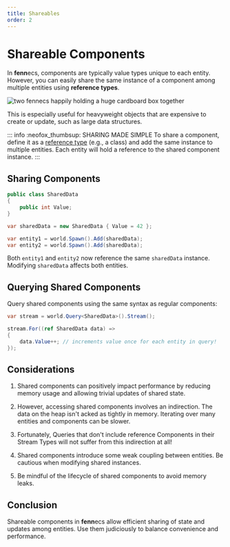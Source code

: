 ```yaml
---
title: Shareables
order: 2
---
```


# Shareable Components

In **fenn**ecs, components are typically value types unique to each entity. However, you can easily share the same instance of a component among multiple entities using **reference types**.

![two fennecs happily holding a huge cardboard box together](https://fennecs.tech/img/fennecs-shareable.png)

This is especially useful for heavyweight objects that are expensive to create or update, such as large data structures.


::: info :neofox_thumbsup: SHARING MADE SIMPLE
To share a component, define it as a [reference type](https://learn.microsoft.com/en-us/dotnet/csharp/language-reference/keywords/reference-types) (e.g., a class) and add the same instance to multiple entities. Each entity will hold a reference to the shared component instance.
:::

## Sharing Components

```csharp
public class SharedData
{
    public int Value;
}

var sharedData = new SharedData { Value = 42 };

var entity1 = world.Spawn().Add(sharedData);
var entity2 = world.Spawn().Add(sharedData);
```

Both `entity1` and `entity2` now reference the same `sharedData` instance. Modifying `sharedData` affects both entities.

## Querying Shared Components

Query shared components using the same syntax as regular components:

```csharp
var stream = world.Query<SharedData>().Stream();

stream.For((ref SharedData data) =>
{
    data.Value++; // increments value once for each entity in query!
});
```

## Considerations

1. Shared components can positively impact performance by reducing memory usage and allowing trivial updates of shared state.

2. However, accessing shared components involves an indirection. The data on the heap isn't acked as tightly in memory. Iterating over many entities and components can be slower.

3. Fortunately, Queries that don't include reference Components in their Stream Types will not suffer from this indirection at all!

4. Shared components introduce some weak coupling between entities. Be cautious when modifying shared instances.

5. Be mindful of the lifecycle of shared components to avoid memory leaks.

## Conclusion

Shareable components in **fenn**ecs allow efficient sharing of state and updates among entities. Use them judiciously to balance convenience and performance.